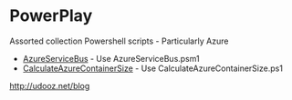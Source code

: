 PowerPlay
=========

Assorted collection Powershell scripts - Particularly Azure

- [AzureServiceBus](./doc/AzureServiceBus.md) - Use AzureServiceBus.psm1
- [CalculateAzureContainerSize](./doc/CalculateAzureContainerSize.md) - Use CalculateAzureContainerSize.ps1

http://udooz.net/blog
